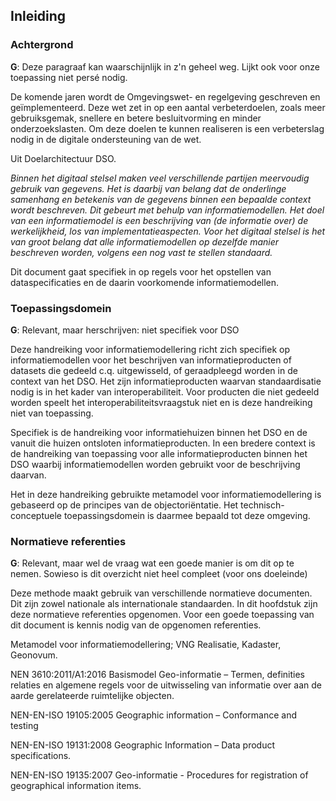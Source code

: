 Inleiding
---------

### Achtergrond

<aside class="issue" title="Paragraaf verwijderen">
   <b>G</b>: Deze paragraaf kan waarschijnlijk in z'n geheel weg. Lijkt ook voor onze toepassing niet persé nodig.
</aside> 

De komende jaren wordt de Omgevingswet- en regelgeving geschreven en
geïmplementeerd. Deze wet zet in op een aantal verbeterdoelen, zoals meer
gebruiksgemak, snellere en betere besluitvorming en minder onderzoekslasten. Om
deze doelen te kunnen realiseren is een verbeterslag nodig in de digitale
ondersteuning van de wet.

Uit Doelarchitectuur DSO.

*Binnen het digitaal stelsel maken veel verschillende partijen meervoudig
gebruik van gegevens. Het is daarbij van belang dat de onderlinge samenhang en
betekenis van de gegevens binnen een bepaalde context wordt beschreven. Dit
gebeurt met behulp van informatiemodellen. Het doel van een informatiemodel is
een beschrijving van (de informatie over) de werkelijkheid, los van
implementatieaspecten. Voor het digitaal stelsel is het van groot belang dat
alle informatiemodellen op dezelfde manier beschreven worden, volgens een nog
vast te stellen standaard.*

Dit document gaat specifiek in op regels voor het opstellen van
dataspecificaties en de daarin voorkomende informatiemodellen.

### Toepassingsdomein

<aside class="issue" title="Paragraaf herschrijven">
   <b>G</b>: Relevant, maar herschrijven: niet specifiek voor DSO
</aside> 

Deze handreiking voor informatiemodellering richt zich specifiek op
informatiemodellen voor het beschrijven van informatieproducten of datasets die
gedeeld c.q. uitgewisseld, of geraadpleegd worden in de context van het DSO. Het
zijn informatieproducten waarvan standaardisatie nodig is in het kader van
interoperabiliteit. Voor producten die niet gedeeld worden speelt het
interoperabiliteitsvraagstuk niet en is deze handreiking niet van toepassing.

Specifiek is de handreiking voor informatiehuizen binnen het DSO en de vanuit
die huizen ontsloten informatieproducten. In een bredere context is de
handreiking van toepassing voor alle informatieproducten binnen het DSO waarbij
informatiemodellen worden gebruikt voor de beschrijving daarvan.

Het in deze handreiking gebruikte metamodel voor informatiemodellering is
gebaseerd op de principes van de objectoriëntatie. Het technisch-conceptuele
toepassingsdomein is daarmee bepaald tot deze omgeving.

### Normatieve referenties

<aside class="issue" title="Paragraaf verwijderen">
   <b>G</b>: Relevant, maar wel de vraag wat een goede manier is om dit op te nemen. Sowieso is dit overzicht niet heel compleet (voor ons doeleinde)
</aside> 

Deze methode maakt gebruik van verschillende normatieve documenten. Dit zijn
zowel nationale als internationale standaarden. In dit hoofdstuk zijn deze
normatieve referenties opgenomen. Voor een goede toepassing van dit document is
kennis nodig van de opgenomen referenties.

Metamodel voor informatiemodellering; VNG Realisatie, Kadaster, Geonovum.

NEN 3610:2011/A1:2016 Basismodel Geo-informatie – Termen, definities relaties en
algemene regels voor de uitwisseling van informatie over aan de aarde
gerelateerde ruimtelijke objecten.

NEN-EN-ISO 19105:2005 Geographic information – Conformance and testing

NEN-EN-ISO 19131:2008 Geographic Information – Data product specifications.

NEN-EN-ISO 19135:2007 Geo-informatie - Procedures for registration of
geographical information items.
